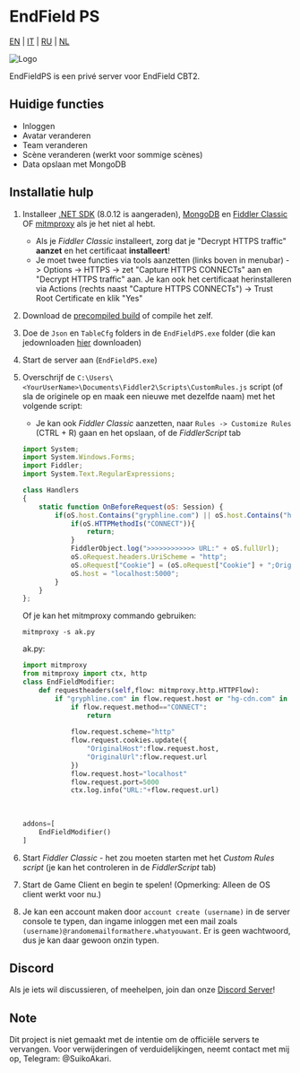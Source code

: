 # EndField PS
[EN](README.md) | [IT](docs/README_it-IT.md) | [RU](docs/README_ru-RU.md) | [NL](docs/README_nl-NL.md)

![Logo](https://socialify.git.ci/SuikoAkari/EndFieldPS/image?custom_description=Private+server+for+EndField&amp;description=1&amp;font=Jost&amp;forks=1&amp;issues=1&amp;language=1&amp;logo=https%3A%2F%2Farknights.wiki.gg%2Fimages%2F3%2F31%2FArknights_Endfield_logo.png&amp;name=1&amp;pattern=Circuit+Board&amp;pulls=1&amp;stargazers=1&amp;theme=Dark)

EndFieldPS is een privé server voor EndField CBT2.

## Huidige functies

* Inloggen
* Avatar veranderen
* Team veranderen
* Scène veranderen (werkt voor sommige scènes)
* Data opslaan met MongoDB

## Installatie hulp

1. Installeer [.NET SDK](https://dotnet.microsoft.com/en-us/download) (8.0.12 is aangeraden), [MongoDB](https://www.mongodb.com/try/download/community) en [Fiddler Classic](https://www.telerik.com/fiddler/fiddler-classic) OF [mitmproxy](https://mitmproxy.org/) als je het niet al hebt.
   * Als je *Fiddler Classic* installeert, zorg dat je "Decrypt HTTPS traffic" **aanzet** en het certificaat **installeert**!
   * Je moet twee functies via tools aanzetten (links boven in menubar) -> Options -> HTTPS -> zet "Capture HTTPS CONNECTs" aan en "Decrypt HTTPS traffic" aan. Je kan ook het certificaat herinstalleren via Actions (rechts naast "Capture HTTPS CONNECTs") -> Trust Root Certificate en klik "Yes"
2. Download de [precompiled build](https://github.com/SuikoAkari/EndFieldPS/releases/latest) of compile het zelf.
3. Doe de `Json` en `TableCfg` folders in de `EndFieldPS.exe` folder (die kan jedownloaden [hier](https://github.com/PotRooms/EndFieldData/tree/main) downloaden)
4. Start de server aan (`EndFieldPS.exe`)
5. Overschrijf de `C:\Users\<YourUserName>\Documents\Fiddler2\Scripts\CustomRules.js` script (of sla de originele op en maak een nieuwe met dezelfde naam) met het volgende script:
    * Je kan ook *Fiddler Classic* aanzetten, naar `Rules -> Customize Rules` (CTRL + R) gaan en het opslaan, of de *FiddlerScript* tab

    ```javascript
    import System;
    import System.Windows.Forms;
    import Fiddler;
    import System.Text.RegularExpressions;

    class Handlers
    {
        static function OnBeforeRequest(oS: Session) {
            if(oS.host.Contains("gryphline.com") || oS.host.Contains("hg-cdn.com")) {
                if(oS.HTTPMethodIs("CONNECT")){
                    return;
                }
                FiddlerObject.log(">>>>>>>>>>>> URL:" + oS.fullUrl);
                oS.oRequest.headers.UriScheme = "http";
                oS.oRequest["Cookie"] = (oS.oRequest["Cookie"] + ";OriginalHost=" + oS.host + ";OriginalUrl=" + oS.fullUrl);
                oS.host = "localhost:5000";
            }
        }
    };
    ```

    Of je kan het mitmproxy commando gebruiken:

    ```shell
    mitmproxy -s ak.py
    ```

    ak.py:

    ```py
    import mitmproxy
    from mitmproxy import ctx, http
    class EndFieldModifier:
        def requestheaders(self,flow: mitmproxy.http.HTTPFlow):
            if "gryphline.com" in flow.request.host or "hg-cdn.com" in flow.request.host:
                if flow.request.method=="CONNECT":
                    return
                
                flow.request.scheme="http"
                flow.request.cookies.update({
                    "OriginalHost":flow.request.host,
                    "OriginalUrl":flow.request.url
                })
                flow.request.host="localhost"
                flow.request.port=5000
                ctx.log.info("URL:"+flow.request.url)
                
                
                
    addons=[
        EndFieldModifier()
    ]
    ```

6. Start *Fiddler Classic* - het zou moeten starten met het *Custom Rules script* (je kan het controleren in de *FiddlerScript* tab)
7. Start de Game Client en begin te spelen! (Opmerking: Alleen de OS client werkt voor nu.)
8. Je kan een account maken door `account create (username)` in de server console te typen, dan ingame inloggen met een mail zoals `(username)@randomemailformathere.whatyouwant`. Er is geen wachtwoord, dus je kan daar gewoon onzin typen.

## Discord

Als je iets wil discussieren, of meehelpen, join dan onze [Discord Server](https://discord.gg/gPvqhfdMU6)!

## Note

Dit project is niet gemaakt met de intentie om de officiële servers te vervangen. Voor verwijderingen of verduidelijkingen, neemt contact met mij op, Telegram: @SuikoAkari.
